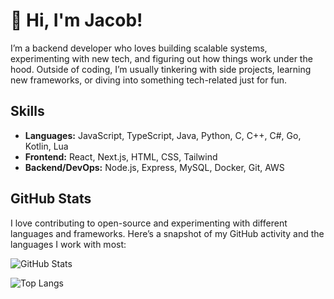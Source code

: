 # 👋 Hi, I'm Jacob!

I’m a backend developer who loves building scalable systems, experimenting with new tech, and figuring out how things work under the hood. Outside of coding, I’m usually tinkering with side projects, learning new frameworks, or diving into something tech-related just for fun.

## Skills

- **Languages:** JavaScript, TypeScript, Java, Python, C, C++, C#, Go, Kotlin, Lua
- **Frontend:** React, Next.js, HTML, CSS, Tailwind
- **Backend/DevOps:** Node.js, Express, MySQL, Docker, Git, AWS

## GitHub Stats

I love contributing to open-source and experimenting with different languages and frameworks. Here’s a snapshot of my GitHub activity and the languages I work with most:

![GitHub Stats](https://github-readme-stats.vercel.app/api?username=JacobHolman&show_icons=true)

![Top Langs](https://github-readme-stats.vercel.app/api/top-langs/?username=JacobHolman&layout=compact)
